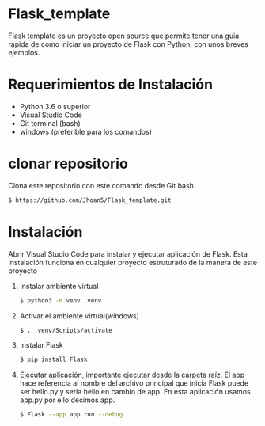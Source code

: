 # Flask_template

Flask template es un proyecto open source que permite tener una guia rapida de como iniciar un proyecto de Flask con Python, con unos breves ejemplos.

# Requerimientos de Instalación

- Python 3.6 o superior
- Visual Studio Code
- Git terminal (bash)
- windows (preferible para los comandos)

# clonar repositorio

Clona este repositorio con este comando desde Git bash.

```bash
$ https://github.com/Jhoan5/Flask_template.git
```

# Instalación

Abrir Visual Studio Code para instalar y ejecutar aplicación de Flask. Esta instalación funciona en cualquier proyecto estruturado de la manera de este proyecto

1. Instalar ambiente virtual
   ```bash
   $ python3 -m venv .venv
   ```
2. Activar el ambiente virtual(windows)

   ```bash
   $ . .venv/Scripts/activate
   ```

3. Instalar Flask
   ```bash
   $ pip install Flask
   ```
4. Ejecutar aplicación, importante ejecutar desde la carpeta raíz. El app hace referencia al nombre del archivo principal que inicia Flask puede ser hello.py y seria hello en cambio de app. En esta aplicación usamos app.py por ello decimos app.
   ```bash
   $ Flask --app app run --debug
   ```
